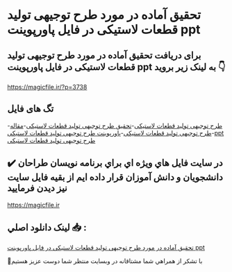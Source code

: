 # تحقیق آماده در مورد طرح توجیهی تولید قطعات لاستیكی در فایل پاورپوینت ppt

## برای دریافت تحقیق آماده در مورد طرح توجیهی تولید قطعات لاستیكی در فایل پاورپوینت ppt به لینک زیر بروید 👇

https://magicfile.ir/?p=3738

## تگ های فایل

-[طرح توجیهی تولید قطعات لاستیكی](https://magicfile.ir/product/%d8%aa%d8%ad%d9%82%db%8c%d9%82-%d8%b7%d8%b1%d8%ad-%d8%aa%d9%88%d8%ac%db%8c%d9%87%db%8c-%d8%aa%d9%88%d9%84%db%8c%d8%af-%d9%82%d8%b7%d8%b9%d8%a7%d8%aa-%d9%84%d8%a7%d8%b3%d8%aa%db%8c%d9%83%db%8c-%d8%af%d8%b1-%d9%be%d8%a7%d9%88%d8%b1%d9%be%d9%88%db%8c%d9%86%d8%aa/)-[تحقیق طرح توجیهی تولید قطعات لاستیكی](https://magicfile.ir/product/%d8%aa%d8%ad%d9%82%db%8c%d9%82-%d8%b7%d8%b1%d8%ad-%d8%aa%d9%88%d8%ac%db%8c%d9%87%db%8c-%d8%aa%d9%88%d9%84%db%8c%d8%af-%d9%82%d8%b7%d8%b9%d8%a7%d8%aa-%d9%84%d8%a7%d8%b3%d8%aa%db%8c%d9%83%db%8c-%d8%af%d8%b1-%d9%be%d8%a7%d9%88%d8%b1%d9%be%d9%88%db%8c%d9%86%d8%aa/)-[مقاله طرح توجیهی تولید قطعات لاستیكی](https://magicfile.ir/product/%d8%aa%d8%ad%d9%82%db%8c%d9%82-%d8%b7%d8%b1%d8%ad-%d8%aa%d9%88%d8%ac%db%8c%d9%87%db%8c-%d8%aa%d9%88%d9%84%db%8c%d8%af-%d9%82%d8%b7%d8%b9%d8%a7%d8%aa-%d9%84%d8%a7%d8%b3%d8%aa%db%8c%d9%83%db%8c-%d8%af%d8%b1-%d9%be%d8%a7%d9%88%d8%b1%d9%be%d9%88%db%8c%d9%86%d8%aa/)-[پاورپوینت طرح توجیهی تولید قطعات لاستیكی](https://magicfile.ir/product/%d8%aa%d8%ad%d9%82%db%8c%d9%82-%d8%b7%d8%b1%d8%ad-%d8%aa%d9%88%d8%ac%db%8c%d9%87%db%8c-%d8%aa%d9%88%d9%84%db%8c%d8%af-%d9%82%d8%b7%d8%b9%d8%a7%d8%aa-%d9%84%d8%a7%d8%b3%d8%aa%db%8c%d9%83%db%8c-%d8%af%d8%b1-%d9%be%d8%a7%d9%88%d8%b1%d9%be%d9%88%db%8c%d9%86%d8%aa/)-[ppt طرح توجیهی تولید قطعات لاستیكی](https://magicfile.ir/product/%d8%aa%d8%ad%d9%82%db%8c%d9%82-%d8%b7%d8%b1%d8%ad-%d8%aa%d9%88%d8%ac%db%8c%d9%87%db%8c-%d8%aa%d9%88%d9%84%db%8c%d8%af-%d9%82%d8%b7%d8%b9%d8%a7%d8%aa-%d9%84%d8%a7%d8%b3%d8%aa%db%8c%d9%83%db%8c-%d8%af%d8%b1-%d9%be%d8%a7%d9%88%d8%b1%d9%be%d9%88%db%8c%d9%86%d8%aa/)

## ✔️ در سايت فايل هاي ويژه اي براي برنامه نويسان طراحان دانشجويان و دانش آموزان قرار داده ايم از بقيه فايل سايت نيز ديدن فرماييد

https://magicfile.ir


## لينک دانلود اصلي 📥 :

[تحقیق آماده در مورد طرح توجیهی تولید قطعات لاستیكی در فایل پاورپوینت ppt](https://magicfile.ir/product/%d8%aa%d8%ad%d9%82%db%8c%d9%82-%d8%b7%d8%b1%d8%ad-%d8%aa%d9%88%d8%ac%db%8c%d9%87%db%8c-%d8%aa%d9%88%d9%84%db%8c%d8%af-%d9%82%d8%b7%d8%b9%d8%a7%d8%aa-%d9%84%d8%a7%d8%b3%d8%aa%db%8c%d9%83%db%8c-%d8%af%d8%b1-%d9%be%d8%a7%d9%88%d8%b1%d9%be%d9%88%db%8c%d9%86%d8%aa/) 


🙏با تشکر از همراهي شما مشتاقانه در وبسایت منتظر شما دوست عزیز هستیم

